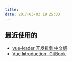 ```yaml
---
title: 
date: 2017-03-03 19:25:03
---
```

## 最近使用的
- [vue-loader 开发指南 中文版](https://lvyongbo.gitbooks.io/vue-loader/content/)
- [Vue Introduction · GitBook](http://vue-loader.vuejs.org/en/start/setup.html)